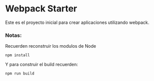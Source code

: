 # Webpack Starter

Este es el proyecto inicial para crear aplicaciones utilizando webpack.

### Notas:
Recuerden reconstruir los modulos de Node
```
npm install
```

Y para construir el build recuerden:
```
npm run build
```